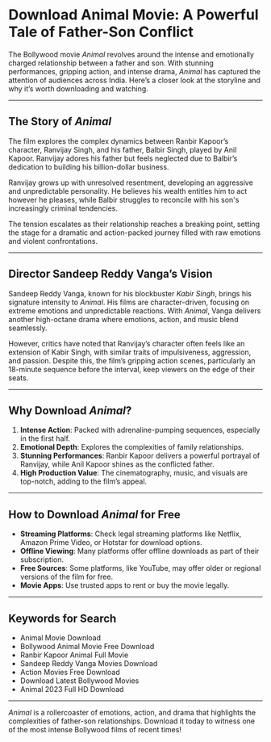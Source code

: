# Download Animal Movie: A Powerful Tale of Father-Son Conflict

The Bollywood movie *Animal* revolves around the intense and emotionally charged relationship between a father and son. With stunning performances, gripping action, and intense drama, *Animal* has captured the attention of audiences across India. Here’s a closer look at the storyline and why it’s worth downloading and watching.

---

## The Story of *Animal*

The film explores the complex dynamics between Ranbir Kapoor’s character, Ranvijay Singh, and his father, Balbir Singh, played by Anil Kapoor. Ranvijay adores his father but feels neglected due to Balbir’s dedication to building his billion-dollar business.

Ranvijay grows up with unresolved resentment, developing an aggressive and unpredictable personality. He believes his wealth entitles him to act however he pleases, while Balbir struggles to reconcile with his son's increasingly criminal tendencies.

The tension escalates as their relationship reaches a breaking point, setting the stage for a dramatic and action-packed journey filled with raw emotions and violent confrontations.

---

## Director Sandeep Reddy Vanga’s Vision

Sandeep Reddy Vanga, known for his blockbuster *Kabir Singh*, brings his signature intensity to *Animal*. His films are character-driven, focusing on extreme emotions and unpredictable reactions. With *Animal*, Vanga delivers another high-octane drama where emotions, action, and music blend seamlessly.

However, critics have noted that Ranvijay’s character often feels like an extension of Kabir Singh, with similar traits of impulsiveness, aggression, and passion. Despite this, the film’s gripping action scenes, particularly an 18-minute sequence before the interval, keep viewers on the edge of their seats.

---

## Why Download *Animal*?

1. **Intense Action**: Packed with adrenaline-pumping sequences, especially in the first half.
2. **Emotional Depth**: Explores the complexities of family relationships.
3. **Stunning Performances**: Ranbir Kapoor delivers a powerful portrayal of Ranvijay, while Anil Kapoor shines as the conflicted father.
4. **High Production Value**: The cinematography, music, and visuals are top-notch, adding to the film’s appeal.

---

## How to Download *Animal* for Free

- **Streaming Platforms**: Check legal streaming platforms like Netflix, Amazon Prime Video, or Hotstar for download options.
- **Offline Viewing**: Many platforms offer offline downloads as part of their subscription.
- **Free Sources**: Some platforms, like YouTube, may offer older or regional versions of the film for free.
- **Movie Apps**: Use trusted apps to rent or buy the movie legally.

---

## Keywords for Search
- Animal Movie Download
- Bollywood Animal Movie Free Download
- Ranbir Kapoor Animal Full Movie
- Sandeep Reddy Vanga Movies Download
- Action Movies Free Download
- Download Latest Bollywood Movies
- Animal 2023 Full HD Download

---

*Animal* is a rollercoaster of emotions, action, and drama that highlights the complexities of father-son relationships. Download it today to witness one of the most intense Bollywood films of recent times!

